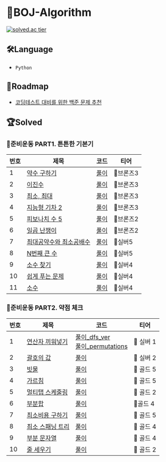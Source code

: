 # 📁BOJ-Algorithm

[![solved.ac tier](http://mazassumnida.wtf/api/v2/generate_badge?boj={aphlox})](https://solved.ac/{aphlox})

## 🛠Language

- `Python`

## 🚕Roadmap

- [코딩테스트 대비를 위한 백준 문제 추천](https://covenant.tistory.com/224?category=727170)

## 🏆Solved

### 📌준비운동 PART1. 튼튼한 기본기

| 번호 | 제목                                                            | 코드                                                                                                                                                                                                                                                                                                                                                                  | 티어      |
| ---- | --------------------------------------------------------------- | --------------------------------------------------------------------------------------------------------------------------------------------------------------------------------------------------------------------------------------------------------------------------------------------------------------------------------------------------------------------- | --------- |
| 1    | [약수 구하기](https://www.acmicpc.net/problem/2501)             | [풀이](https://github.com/hyunjune-lee/python_algorithm_interview/blob/main/%EC%BD%94%EB%94%A9%ED%85%8C%EC%8A%A4%ED%8A%B8%20%EB%8C%80%EB%B9%84%EB%A5%BC%20%EC%9C%84%ED%95%9C%20%EB%B0%B1%EC%A4%80%20%EB%AC%B8%EC%A0%9C%20%EC%B6%94%EC%B2%9C/BOJ_2501%20-%20%EC%95%BD%EC%88%98%20%EA%B5%AC%ED%95%98%EA%B8%B0.py)                                                       | 🥉브론즈3 |
| 2    | [이진수](https://www.acmicpc.net/problem/3460)                  | [풀이](https://github.com/hyunjune-lee/python_algorithm_interview/blob/main/%EC%BD%94%EB%94%A9%ED%85%8C%EC%8A%A4%ED%8A%B8%20%EB%8C%80%EB%B9%84%EB%A5%BC%20%EC%9C%84%ED%95%9C%20%EB%B0%B1%EC%A4%80%20%EB%AC%B8%EC%A0%9C%20%EC%B6%94%EC%B2%9C/BOJ_3460%20-%20%EC%9D%B4%EC%A7%84%EC%88%98.py)                                                                            | 🥉브론즈3 |
| 3    | [최소, 최대](https://www.acmicpc.net/problem/10818)             | [풀이](https://github.com/hyunjune-lee/python_algorithm_interview/blob/main/%EC%BD%94%EB%94%A9%ED%85%8C%EC%8A%A4%ED%8A%B8%20%EB%8C%80%EB%B9%84%EB%A5%BC%20%EC%9C%84%ED%95%9C%20%EB%B0%B1%EC%A4%80%20%EB%AC%B8%EC%A0%9C%20%EC%B6%94%EC%B2%9C/BOJ_10818%20-%20%EC%B5%9C%EC%86%8C%2C%20%EC%B5%9C%EB%8C%80.py)                                                            | 🥉브론즈3 |
| 4    | [지능형 기차 2](https://www.acmicpc.net/problem/2460)           | [풀이](https://github.com/hyunjune-lee/python_algorithm_interview/blob/main/%EC%BD%94%EB%94%A9%ED%85%8C%EC%8A%A4%ED%8A%B8%20%EB%8C%80%EB%B9%84%EB%A5%BC%20%EC%9C%84%ED%95%9C%20%EB%B0%B1%EC%A4%80%20%EB%AC%B8%EC%A0%9C%20%EC%B6%94%EC%B2%9C/BOJ_2460%20-%20%EC%A7%80%EB%8A%A5%ED%98%95%20%EA%B8%B0%EC%B0%A82.py)                                                      | 🥉브론즈3 |
| 5    | [피보나치 수 5](https://www.acmicpc.net/problem/10870)          | [풀이](https://github.com/hyunjune-lee/python_algorithm_interview/blob/main/%EC%BD%94%EB%94%A9%ED%85%8C%EC%8A%A4%ED%8A%B8%20%EB%8C%80%EB%B9%84%EB%A5%BC%20%EC%9C%84%ED%95%9C%20%EB%B0%B1%EC%A4%80%20%EB%AC%B8%EC%A0%9C%20%EC%B6%94%EC%B2%9C/BOJ_10870%20-%20%ED%94%BC%EB%B3%B4%EB%82%98%EC%B9%98%20%EC%88%98%205.py)                                                  | 🥉브론즈2 |
| 6    | [일곱 난쟁이](https://www.acmicpc.net/problem/2309)             | [풀이](https://github.com/hyunjune-lee/python_algorithm_interview/blob/main/%EC%BD%94%EB%94%A9%ED%85%8C%EC%8A%A4%ED%8A%B8%20%EB%8C%80%EB%B9%84%EB%A5%BC%20%EC%9C%84%ED%95%9C%20%EB%B0%B1%EC%A4%80%20%EB%AC%B8%EC%A0%9C%20%EC%B6%94%EC%B2%9C/BOJ_2309%20-%20%EC%9D%BC%EA%B3%B1%20%EB%82%9C%EC%9F%81%EC%9D%B4.py)                                                       | 🥉브론즈2 |
| 7    | [최대공약수와 최소공배수](https://www.acmicpc.net/problem/2609) | [풀이](https://github.com/hyunjune-lee/python_algorithm_interview/blob/main/%EC%BD%94%EB%94%A9%ED%85%8C%EC%8A%A4%ED%8A%B8%20%EB%8C%80%EB%B9%84%EB%A5%BC%20%EC%9C%84%ED%95%9C%20%EB%B0%B1%EC%A4%80%20%EB%AC%B8%EC%A0%9C%20%EC%B6%94%EC%B2%9C/BOJ_2609%20-%20%EC%B5%9C%EB%8C%80%EA%B3%B5%EC%95%BD%EC%88%98%EC%99%80%20%EC%B5%9C%EC%86%8C%EA%B3%B5%EB%B0%B0%EC%88%98.py) | 🥈실버5   |
| 8    | [N번째 큰 수](https://www.acmicpc.net/problem/2693)             | [풀이](https://github.com/hyunjune-lee/python_algorithm_interview/blob/main/%EC%BD%94%EB%94%A9%ED%85%8C%EC%8A%A4%ED%8A%B8%20%EB%8C%80%EB%B9%84%EB%A5%BC%20%EC%9C%84%ED%95%9C%20%EB%B0%B1%EC%A4%80%20%EB%AC%B8%EC%A0%9C%20%EC%B6%94%EC%B2%9C/BOJ_2693%20-%20N%EB%B2%88%EC%A7%B8%20%ED%81%B0%20%EC%88%98.py)                                                            | 🥈실버5   |
| 9    | [소수 찾기](https://www.acmicpc.net/problem/1978)               | [풀이](https://github.com/hyunjune-lee/python_algorithm_interview/blob/main/%EC%BD%94%EB%94%A9%ED%85%8C%EC%8A%A4%ED%8A%B8%20%EB%8C%80%EB%B9%84%EB%A5%BC%20%EC%9C%84%ED%95%9C%20%EB%B0%B1%EC%A4%80%20%EB%AC%B8%EC%A0%9C%20%EC%B6%94%EC%B2%9C/BOJ_1978%20-%20%EC%86%8C%EC%88%98%20%EC%B0%BE%EA%B8%B0.py)                                                                | 🥈실버4   |
| 10   | [쉽게 푸는 문제](https://www.acmicpc.net/problem/1292)          | [풀이](https://github.com/hyunjune-lee/python_algorithm_interview/blob/main/%EC%BD%94%EB%94%A9%ED%85%8C%EC%8A%A4%ED%8A%B8%20%EB%8C%80%EB%B9%84%EB%A5%BC%20%EC%9C%84%ED%95%9C%20%EB%B0%B1%EC%A4%80%20%EB%AC%B8%EC%A0%9C%20%EC%B6%94%EC%B2%9C/BOJ_1292%20-%20%EC%89%BD%EA%B2%8C%20%ED%91%B8%EB%8A%94%20%EB%AC%B8%EC%A0%9C.py)                                           | 🥈실버4   |
| 11   | [소수](https://www.acmicpc.net/problem/2581)                    | [풀이](https://github.com/hyunjune-lee/python_algorithm_interview/blob/main/%EC%BD%94%EB%94%A9%ED%85%8C%EC%8A%A4%ED%8A%B8%20%EB%8C%80%EB%B9%84%EB%A5%BC%20%EC%9C%84%ED%95%9C%20%EB%B0%B1%EC%A4%80%20%EB%AC%B8%EC%A0%9C%20%EC%B6%94%EC%B2%9C/BOJ_2581%20-%20%EC%86%8C%EC%88%98.py)                                                                                     | 🥈실버4   |

### 📌준비운동 PART2. 약점 체크

| 번호 | 제목                                                      | 코드                                                                                                                                                                                                                                                                                                                                                                                                                                                                                                                                                                                                                                                                                                                       | 티어      |
| ---- | --------------------------------------------------------- | -------------------------------------------------------------------------------------------------------------------------------------------------------------------------------------------------------------------------------------------------------------------------------------------------------------------------------------------------------------------------------------------------------------------------------------------------------------------------------------------------------------------------------------------------------------------------------------------------------------------------------------------------------------------------------------------------------------------------- | --------- |
| 1    | [연산자 끼워넣기 ](https://www.acmicpc.net/problem/2501)  | [풀이\_dfs_ver](https://github.com/hyunjune-lee/python_algorithm_interview/blob/main/%EC%BD%94%EB%94%A9%ED%85%8C%EC%8A%A4%ED%8A%B8%20%EB%8C%80%EB%B9%84%EB%A5%BC%20%EC%9C%84%ED%95%9C%20%EB%B0%B1%EC%A4%80%20%EB%AC%B8%EC%A0%9C%20%EC%B6%94%EC%B2%9C/BOJ_14888%20-%20%EC%97%B0%EC%82%B0%EC%9E%90%20%EB%81%BC%EC%9B%8C%EB%84%A3%EA%B8%B0_1_dfs.py) <br> [풀이\_permutations](https://github.com/hyunjune-lee/python_algorithm_interview/blob/main/%EC%BD%94%EB%94%A9%ED%85%8C%EC%8A%A4%ED%8A%B8%20%EB%8C%80%EB%B9%84%EB%A5%BC%20%EC%9C%84%ED%95%9C%20%EB%B0%B1%EC%A4%80%20%EB%AC%B8%EC%A0%9C%20%EC%B6%94%EC%B2%9C/BOJ_14888%20-%20%EC%97%B0%EC%82%B0%EC%9E%90%20%EB%81%BC%EC%9B%8C%EB%84%A3%EA%B8%B0_2_permutations_ver.py) | 🥈 실버 1 |
| 2    | [괄호의 값 ](https://www.acmicpc.net/problem/3460)        | [풀이](https://github.com/hyunjune-lee/python_algorithm_interview/blob/main/%EC%BD%94%EB%94%A9%ED%85%8C%EC%8A%A4%ED%8A%B8%20%EB%8C%80%EB%B9%84%EB%A5%BC%20%EC%9C%84%ED%95%9C%20%EB%B0%B1%EC%A4%80%20%EB%AC%B8%EC%A0%9C%20%EC%B6%94%EC%B2%9C/BOJ_2504%20-%20%EA%B4%84%ED%98%B8%EC%9D%98%20%EA%B0%92.py)                                                                                                                                                                                                                                                                                                                                                                                                                     | 🥈 실버 2 |
| 3    | [빗물 ](https://www.acmicpc.net/problem/10818)            | [풀이](https://github.com/hyunjune-lee/python_algorithm_interview/blob/main/%EC%BD%94%EB%94%A9%ED%85%8C%EC%8A%A4%ED%8A%B8%20%EB%8C%80%EB%B9%84%EB%A5%BC%20%EC%9C%84%ED%95%9C%20%EB%B0%B1%EC%A4%80%20%EB%AC%B8%EC%A0%9C%20%EC%B6%94%EC%B2%9C/BOJ_14719%20-%20%EB%B9%97%EB%AC%BC.py)                                                                                                                                                                                                                                                                                                                                                                                                                                         | 🥇 골드 5 |
| 4    | [가르침 ](https://www.acmicpc.net/problem/2460)           | [풀이](https://github.com/hyunjune-lee/python_algorithm_interview/blob/main/%EC%BD%94%EB%94%A9%ED%85%8C%EC%8A%A4%ED%8A%B8%20%EB%8C%80%EB%B9%84%EB%A5%BC%20%EC%9C%84%ED%95%9C%20%EB%B0%B1%EC%A4%80%20%EB%AC%B8%EC%A0%9C%20%EC%B6%94%EC%B2%9C/BOJ_1062%20-%20%EA%B0%80%EB%A5%B4%EC%B9%A8.py)                                                                                                                                                                                                                                                                                                                                                                                                                                 | 🥇 골드 5 |
| 5    | [멀티탭 스케줄링 ](https://www.acmicpc.net/problem/10870) | [풀이](https://github.com/hyunjune-lee/python_algorithm_interview/blob/main/%EC%BD%94%EB%94%A9%ED%85%8C%EC%8A%A4%ED%8A%B8%20%EB%8C%80%EB%B9%84%EB%A5%BC%20%EC%9C%84%ED%95%9C%20%EB%B0%B1%EC%A4%80%20%EB%AC%B8%EC%A0%9C%20%EC%B6%94%EC%B2%9C/BOJ_1700%20-%20%EB%A9%80%ED%8B%B0%ED%83%AD%20%EC%8A%A4%EC%BC%80%EC%A4%84%EB%A7%81.py)                                                                                                                                                                                                                                                                                                                                                                                          | 🥇 골드 2 |
| 6    | [부분합 ](https://www.acmicpc.net/problem/2309)           | [풀이](https://github.com/hyunjune-lee/python_algorithm_interview/blob/main/%EC%BD%94%EB%94%A9%ED%85%8C%EC%8A%A4%ED%8A%B8%20%EB%8C%80%EB%B9%84%EB%A5%BC%20%EC%9C%84%ED%95%9C%20%EB%B0%B1%EC%A4%80%20%EB%AC%B8%EC%A0%9C%20%EC%B6%94%EC%B2%9C/BOJ_2309%20-%20%EC%9D%BC%EA%B3%B1%20%EB%82%9C%EC%9F%81%EC%9D%B4.py)                                                                                                                                                                                                                                                                                                                                                                                                            | 🥇골드 4  |
| 7    | [최소비용 구하기 ](https://www.acmicpc.net/problem/2609)  | [풀이](https://github.com/hyunjune-lee/python_algorithm_interview/blob/main/%EC%BD%94%EB%94%A9%ED%85%8C%EC%8A%A4%ED%8A%B8%20%EB%8C%80%EB%B9%84%EB%A5%BC%20%EC%9C%84%ED%95%9C%20%EB%B0%B1%EC%A4%80%20%EB%AC%B8%EC%A0%9C%20%EC%B6%94%EC%B2%9C/BOJ_2609%20-%20%EC%B5%9C%EB%8C%80%EA%B3%B5%EC%95%BD%EC%88%98%EC%99%80%20%EC%B5%9C%EC%86%8C%EA%B3%B5%EB%B0%B0%EC%88%98.py)                                                                                                                                                                                                                                                                                                                                                      | 🥇 골드 5 |
| 8    | [최소 스패닝 트리 ](https://www.acmicpc.net/problem/2693) | [풀이](https://github.com/hyunjune-lee/python_algorithm_interview/blob/main/%EC%BD%94%EB%94%A9%ED%85%8C%EC%8A%A4%ED%8A%B8%20%EB%8C%80%EB%B9%84%EB%A5%BC%20%EC%9C%84%ED%95%9C%20%EB%B0%B1%EC%A4%80%20%EB%AC%B8%EC%A0%9C%20%EC%B6%94%EC%B2%9C/BOJ_2693%20-%20N%EB%B2%88%EC%A7%B8%20%ED%81%B0%20%EC%88%98.py)                                                                                                                                                                                                                                                                                                                                                                                                                 | 🥇 골드 4 |
| 9    | [부분 문자열 ](https://www.acmicpc.net/problem/1978)      | [풀이](https://github.com/hyunjune-lee/python_algorithm_interview/blob/main/%EC%BD%94%EB%94%A9%ED%85%8C%EC%8A%A4%ED%8A%B8%20%EB%8C%80%EB%B9%84%EB%A5%BC%20%EC%9C%84%ED%95%9C%20%EB%B0%B1%EC%A4%80%20%EB%AC%B8%EC%A0%9C%20%EC%B6%94%EC%B2%9C/BOJ_1978%20-%20%EC%86%8C%EC%88%98%20%EC%B0%BE%EA%B8%B0.py)                                                                                                                                                                                                                                                                                                                                                                                                                     | 🥇 골드 4 |
| 10   | [줄 세우기 ](https://www.acmicpc.net/problem/1292)        | [풀이](https://github.com/hyunjune-lee/python_algorithm_interview/blob/main/%EC%BD%94%EB%94%A9%ED%85%8C%EC%8A%A4%ED%8A%B8%20%EB%8C%80%EB%B9%84%EB%A5%BC%20%EC%9C%84%ED%95%9C%20%EB%B0%B1%EC%A4%80%20%EB%AC%B8%EC%A0%9C%20%EC%B6%94%EC%B2%9C/BOJ_1292%20-%20%EC%89%BD%EA%B2%8C%20%ED%91%B8%EB%8A%94%20%EB%AC%B8%EC%A0%9C.py)                                                                                                                                                                                                                                                                                                                                                                                                | 🥇 골드 2 |
